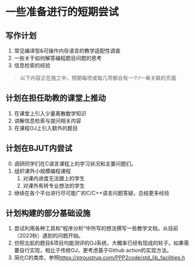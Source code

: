 # 一些准备进行的短期尝试

## 写作计划

1. 常见编译型&可操作内存语言的教学适配性调查
2. 一些关于如何解答编程题目问题的思考
3. 信息检索的经验

> 以下内容正在施工中，预期每项或每几项都会有一个/一串关联的页面

## 计划在担任助教的课堂上推动

1. 在课堂上引入少量离散数学知识
2. 讲解信息检索与提问相关内容
3. 在课程OJ上引入额外的题目

## 计划在BJUT内尝试

0. 调研同学们在C语言课程上的学习状况和主要问题们。
1. 组织课外小规模编程课程
    1. 对课内进度无法跟上的学生
    2. 对课外有转专业想法的学生
2. 继续在各个平台进行尽可能广的C/C++语言问题答疑，总结更多经验

## 计划构建的部分基础设施

1. 尝试利用各种工具和“程序分析”中所写的想法撰写一些教学文档，从目前（2023秋）遇到的问题开始。
2. 仿照北航的题目&项目均能测评的OJ系统，大概率已经有现成的轮子。如果需要自行实现，相比于传统OJ，更考虑基于Github action的实现方法。
3. 简化C的类库，参照<https://stroustrup.com/PPP2code/std_lib_facilities.h>
